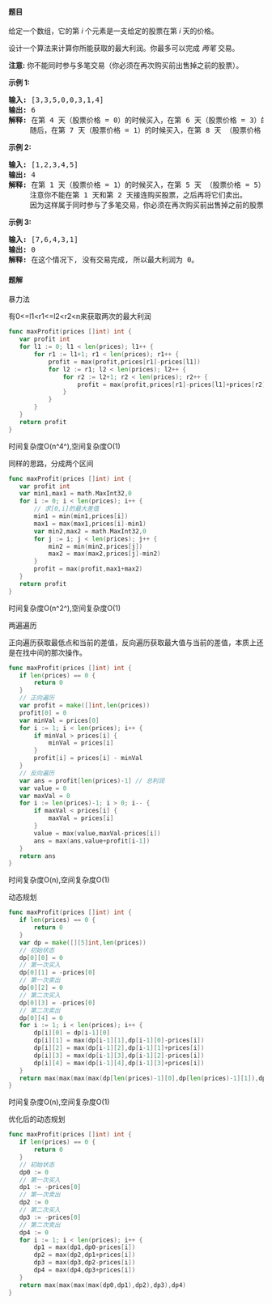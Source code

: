 #### 题目
<p>给定一个数组，它的第<em> i</em> 个元素是一支给定的股票在第 <em>i </em>天的价格。</p>

<p>设计一个算法来计算你所能获取的最大利润。你最多可以完成&nbsp;<em>两笔&nbsp;</em>交易。</p>

<p><strong>注意:</strong>&nbsp;你不能同时参与多笔交易（你必须在再次购买前出售掉之前的股票）。</p>

<p><strong>示例&nbsp;1:</strong></p>

<pre><strong>输入:</strong> [3,3,5,0,0,3,1,4]
<strong>输出:</strong> 6
<strong>解释:</strong> 在第 4 天（股票价格 = 0）的时候买入，在第 6 天（股票价格 = 3）的时候卖出，这笔交易所能获得利润 = 3-0 = 3 。
&nbsp;    随后，在第 7 天（股票价格 = 1）的时候买入，在第 8 天 （股票价格 = 4）的时候卖出，这笔交易所能获得利润 = 4-1 = 3 。</pre>

<p><strong>示例 2:</strong></p>

<pre><strong>输入:</strong> [1,2,3,4,5]
<strong>输出:</strong> 4
<strong>解释:</strong> 在第 1 天（股票价格 = 1）的时候买入，在第 5 天 （股票价格 = 5）的时候卖出, 这笔交易所能获得利润 = 5-1 = 4 。 &nbsp; 
&nbsp;    注意你不能在第 1 天和第 2 天接连购买股票，之后再将它们卖出。 &nbsp; 
&nbsp;    因为这样属于同时参与了多笔交易，你必须在再次购买前出售掉之前的股票。
</pre>

<p><strong>示例 3:</strong></p>

<pre><strong>输入:</strong> [7,6,4,3,1] 
<strong>输出:</strong> 0 
<strong>解释:</strong> 在这个情况下, 没有交易完成, 所以最大利润为 0。</pre>


 #### 题解
 暴力法
 
 有0<=l1<r1<=l2<r2<n来获取两次的最大利润
 ```go
func maxProfit(prices []int) int {
	var profit int
	for l1 := 0; l1 < len(prices); l1++ {
		for r1 := l1+1; r1 < len(prices); r1++ {
			profit = max(profit,prices[r1]-prices[l1])
			for l2 := r1; l2 < len(prices); l2++ {
				for r2 := l2+1; r2 < len(prices); r2++ {
					profit = max(profit,prices[r1]-prices[l1]+prices[r2]-prices[l2])
				}
			}
		}
	}
	return profit
}
```
 时间复杂度O(n^4^),空间复杂度O(1)
 
 同样的思路，分成两个区间
 ```go
func maxProfit(prices []int) int {
	var profit int
	var min1,max1 = math.MaxInt32,0
	for i := 0; i < len(prices); i++ {
		// 求[0,i]的最大差值
		min1 = min(min1,prices[i])
		max1 = max(max1,prices[i]-min1)
		var min2,max2 = math.MaxInt32,0
		for j := i; j < len(prices); j++ {
			min2 = min(min2,prices[j])
			max2 = max(max2,prices[j]-min2)
		}
		profit = max(profit,max1+max2)
	}
	return profit
}

```
 时间复杂度O(n^2^),空间复杂度O(1)
 
 两遍遍历
 
 正向遍历获取最低点和当前的差值，反向遍历获取最大值与当前的差值，本质上还是在找中间的那次操作。
 ```go
func maxProfit(prices []int) int {
	if len(prices) == 0 {
		return 0
	}
	// 正向遍历
	var profit = make([]int,len(prices))
	profit[0] = 0
	var minVal = prices[0]
	for i := 1; i < len(prices); i++ {
		if minVal > prices[i] {
			minVal = prices[i]
		}
		profit[i] = prices[i] - minVal
	}
	// 反向遍历
	var ans = profit[len(prices)-1] // 总利润
	var value = 0
	var maxVal = 0
	for i := len(prices)-1; i > 0; i-- {
		if maxVal < prices[i] {
			maxVal = prices[i]
		}
		value = max(value,maxVal-prices[i])
		ans = max(ans,value+profit[i-1])
	}
	return ans
}
```
 时间复杂度O(n),空间复杂度O(1)
 
 动态规划
 ```go
func maxProfit(prices []int) int {
	if len(prices) == 0 {
		return 0
	}
	var dp = make([][5]int,len(prices))
	// 初始状态
	dp[0][0] = 0
	// 第一次买入
	dp[0][1] = -prices[0]
	// 第一次卖出
	dp[0][2] = 0
	// 第二次买入
	dp[0][3] = -prices[0]
	// 第二次卖出
	dp[0][4] = 0
	for i := 1; i < len(prices); i++ {
		dp[i][0] = dp[i-1][0]
		dp[i][1] = max(dp[i-1][1],dp[i-1][0]-prices[i])
		dp[i][2] = max(dp[i-1][2],dp[i-1][1]+prices[i])
		dp[i][3] = max(dp[i-1][3],dp[i-1][2]-prices[i])
		dp[i][4] = max(dp[i-1][4],dp[i-1][3]+prices[i])
	}
	return max(max(max(max(dp[len(prices)-1][0],dp[len(prices)-1][1]),dp[len(prices)-1][2]),dp[len(prices)-1][3]),dp[len(prices)-1][4])
}
```
 时间复杂度O(n),空间复杂度O(1)
 
 优化后的动态规划
 ```go
func maxProfit(prices []int) int {
	if len(prices) == 0 {
		return 0
	}
	// 初始状态
	dp0 := 0
	// 第一次买入
	dp1 := -prices[0]
	// 第一次卖出
	dp2 := 0
	// 第二次买入
	dp3 := -prices[0]
	// 第二次卖出
	dp4 := 0
	for i := 1; i < len(prices); i++ {
		dp1 = max(dp1,dp0-prices[i])
		dp2 = max(dp2,dp1+prices[i])
		dp3 = max(dp3,dp2-prices[i])
		dp4 = max(dp4,dp3+prices[i])
	}
	return max(max(max(max(dp0,dp1),dp2),dp3),dp4)
}
```
